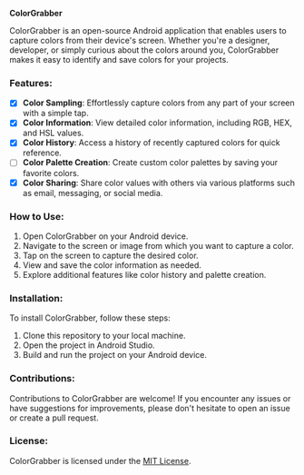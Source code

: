 **ColorGrabber**

ColorGrabber is an open-source Android application that enables users to capture colors from their device's screen. Whether you're a designer, developer, or simply curious about the colors around you, ColorGrabber makes it easy to identify and save colors for your projects.

### Features:

- [x] **Color Sampling**: Effortlessly capture colors from any part of your screen with a simple tap.
- [x] **Color Information**: View detailed color information, including RGB, HEX, and HSL values.
- [x] **Color History**: Access a history of recently captured colors for quick reference.
- [ ] **Color Palette Creation**: Create custom color palettes by saving your favorite colors.
- [x] **Color Sharing**: Share color values with others via various platforms such as email, messaging, or social media.

### How to Use:

1. Open ColorGrabber on your Android device.
2. Navigate to the screen or image from which you want to capture a color.
3. Tap on the screen to capture the desired color.
4. View and save the color information as needed.
5. Explore additional features like color history and palette creation.

### Installation:

To install ColorGrabber, follow these steps:

1. Clone this repository to your local machine.
2. Open the project in Android Studio.
3. Build and run the project on your Android device.

### Contributions:

Contributions to ColorGrabber are welcome! If you encounter any issues or have suggestions for improvements, please don't hesitate to open an issue or create a pull request.

### License:

ColorGrabber is licensed under the [MIT License](LICENSE).
